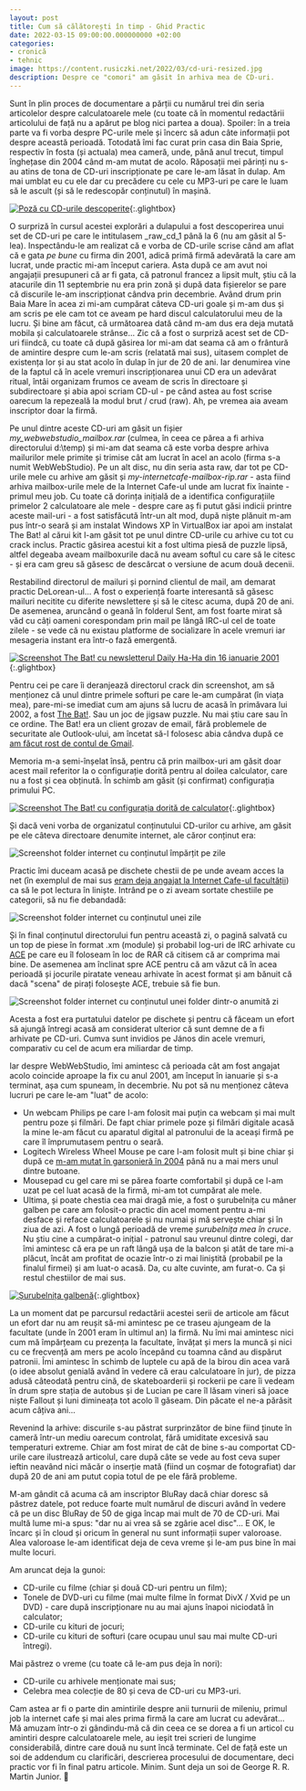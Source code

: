 ```yaml
---
layout: post
title: Cum să călătorești în timp - Ghid Practic
date: 2022-03-15 09:00:00.000000000 +02:00
categories:
- cronică
- tehnic
image: https://content.rusiczki.net/2022/03/cd-uri-resized.jpg
description: Despre ce "comori" am găsit în arhiva mea de CD-uri.
---
```

Sunt în plin proces de documentare a părții cu numărul trei din seria articolelor despre calculatoarele mele (cu toate că în momentul redactării articolului de față nu a apărut pe blog nici partea a doua). Spoiler: în a treia parte va fi vorba despre PC-urile mele și încerc să adun câte informații pot despre această perioadă. Totodată îmi fac curat prin casa din Baia Sprie, respectiv în fosta (și actuala) mea cameră, unde, până anul trecut, timpul înghețase din 2004 când m-am mutat de acolo. Răposații mei părinți nu s-au atins de tona de CD-uri inscripționate pe care le-am lăsat în dulap. Am mai umblat eu cu ele dar cu precădere cu cele cu MP3-uri pe care le luam să le ascult (și să le redescopăr conținutul) în mașină.

[![Poză cu CD-urile descoperite](https://content.rusiczki.net/2022/03/cd-uri-resized.jpg)](https://content.rusiczki.net/2022/03/cd-uri.jpg){:.glightbox}

O surpriză în cursul acestei explorări a dulapului a fost descoperirea unui set de CD-uri pe care le intitulasem \_raw_cd_1 până la 6 (nu am găsit al 5-lea). Inspectându-le am realizat că e vorba de CD-urile scrise când am aflat că e gata _pe bune_ cu firma din 2001, adică primă firmă adevărată la care am lucrat, unde practic mi-am început cariera. Asta după ce am avut noi angajații presupuneri că ar fi gata, că patronul francez a lipsit mult, știu că la atacurile din 11 septembrie nu era prin zonă și după data fișierelor se pare că discurile le-am inscripționat cândva prin decembrie. Având drum prin Baia Mare în acea zi mi-am cumpărat câteva CD-uri goale și m-am dus și am scris pe ele cam tot ce aveam pe hard discul calculatorului meu de la lucru. Și bine am făcut, că următoarea dată când m-am dus era deja mutată mobila și calculatoarele strânse... Zic că a fost o surpriză acest set de CD-uri fiindcă, cu toate că după găsirea lor mi-am dat seama că am o frântură de amintire despre cum le-am scris (relatată mai sus), uitasem complet de existența lor și au stat acolo în dulap în jur de 20 de ani. Iar denumirea vine de la faptul că în acele vremuri inscripționarea unui CD era un adevărat ritual, întâi organizam frumos ce aveam de scris în directoare și subdirectoare și abia apoi scriam CD-ul - pe când astea au fost scrise oarecum la repezeală la modul brut / crud (raw). Ah, pe vremea aia aveam inscriptor doar la firmă.

Pe unul dintre aceste CD-uri am găsit un fișier _my_webwebstudio_mailbox.rar_ (culmea, în ceea ce părea a fi arhiva directorului d:\temp) și mi-am dat seama că este vorba despre arhiva mailurilor mele primite și trimise cât am lucrat în acel an acolo (firma s-a numit WebWebStudio). Pe un alt disc, nu din seria asta raw, dar tot pe CD-urile mele cu arhive am găsit și _my-internetcafe-mailbox-rip.rar_ - asta fiind arhiva mailbox-urile mele de la Internet Cafe-ul unde am lucrat fix înainte - primul meu job. Cu toate că dorința inițială de a identifica configurațiile primelor 2 calculatoare ale mele - despre care aș fi putut găsi indicii printre aceste mail-uri - a fost satisfăcută într-un alt mod, după niște plănuit m-am pus într-o seară și am instalat Windows XP în VirtualBox iar apoi am instalat The Bat! al cărui kit l-am găsit tot pe unul dintre CD-urile cu arhive cu tot cu crack inclus. Practic găsirea acestui kit a fost ultima piesă de puzzle lipsă, altfel degeaba aveam mailboxurile dacă nu aveam softul cu care să le citesc - și era cam greu să găsesc de descărcat o versiune de acum două decenii.

Restabilind directorul de mailuri și pornind clientul de mail, am demarat practic DeLorean-ul... A fost o experiență foarte interesantă să găsesc mailuri necitite cu diferite newslettere și să le citesc acuma, după 20 de ani. De asemenea, aruncând o geană în folderul Sent, am fost foarte mirat să văd cu câți oameni corespondam prin mail pe lângă IRC-ul cel de toate zilele - se vede că nu existau platforme de socializare în acele vremuri iar mesageria instant era într-o fază emergentă.

[![Screenshot The Bat! cu newsletterul Daily Ha-Ha din 16 ianuarie 2001](https://content.rusiczki.net/2022/03/virtual-box-screenshot-the-bat-newsletter.png)](https://content.rusiczki.net/2022/03/virtual-box-screenshot-the-bat-newsletter.png){:.glightbox}

Pentru cei pe care îi deranjează directorul crack din screenshot, am să menționez că unul dintre primele softuri pe care le-am cumpărat (în viața mea), pare-mi-se imediat cum am ajuns să lucru de acasă în primăvara lui 2002, a fost [The Bat!](https://www.ritlabs.com/en/products/thebat/). Sau un joc de jigsaw puzzle. Nu mai știu care sau în ce ordine. The Bat! era un client grozav de email, fără problemele de securitate ale Outlook-ului, am încetat să-l folosesc abia cândva după ce [am făcut rost de contul de Gmail](https://www.rusiczki.net/2004/06/19/gmail-so-close-yet-so-far/).

Memoria m-a semi-înșelat însă, pentru că prin mailbox-uri am găsit doar acest mail referitor la o configurație dorită pentru al doilea calculator, care nu a fost și cea obținută. În schimb am găsit (și confirmat) configurația primului PC.

[![Screenshot The Bat! cu configurația dorită de calculator](https://content.rusiczki.net/2022/03/virtual-box-screenshot-the-bat-config.png)](https://content.rusiczki.net/2022/03/virtual-box-screenshot-the-bat-config.png){:.glightbox}

Și dacă veni vorba de organizatul conținutului CD-urilor cu arhive, am găsit pe ele câteva directoare denumite internet, ale căror conținut era:

![Screenshot folder internet cu conținutul împărțit pe zile](https://content.rusiczki.net/2022/03/internet-folder-1.png)

Practic îmi duceam acasă pe dischete chestii de pe unde aveam acces la net (în exemplul de mai sus [eram deja angajat la Internet Cafe-ul facultății](https://www.rusiczki.net/2002/12/27/the-end-of-broadband/)) ca să le pot lectura în liniște. Intrând pe o zi aveam sortate chestiile pe categorii, să nu fie debandadă:

![Screenshot folder internet cu conținutul unei zile](https://content.rusiczki.net/2022/03/internet-folder-2.png)

Și în final conținutul directorului fun pentru această zi, o pagină salvată cu un top de piese în format .xm (module) și probabil log-uri de IRC arhivate cu [ACE](https://en.wikipedia.org/wiki/ACE_(compressed_file_format)) pe care eu îl foloseam în loc de RAR că citisem că ar comprima mai bine. De asemenea am înclinat spre ACE pentru că am văzut că în acea perioadă și jocurile piratate veneau arhivate în acest format și am bănuit că dacă "scena" de pirați folosește ACE, trebuie să fie bun.

![Screenshot folder internet cu conținutul unei folder dintr-o anumită zi](https://content.rusiczki.net/2022/03/internet-folder-3.png)

Acesta a fost era purtatului datelor pe dischete și pentru că făceam un efort să ajungă întregi acasă am considerat ulterior că sunt demne de a fi arhivate pe CD-uri. Cumva sunt invidios pe János din acele vremuri, comparativ cu cel de acum era miliardar de timp.

Iar despre WebWebStudio, îmi amintesc că perioada cât am fost angajat acolo coincide aproape la fix cu anul 2001, am început în ianuarie și s-a terminat, așa cum spuneam, în decembrie. Nu pot să nu menționez câteva lucruri pe care le-am "luat" de acolo:

* Un webcam Philips pe care l-am folosit mai puțin ca webcam și mai mult pentru poze și filmări. De fapt chiar primele poze și filmări digitale acasă la mine le-am făcut cu aparatul digital al patronului de la aceași firmă pe care îl împrumutasem pentru o seară.
* Logitech Wireless Wheel Mouse pe care l-am folosit mult și bine chiar și după ce [m-am mutat în garsonieră în 2004](https://www.rusiczki.net/2004/05/18/the-new-home/) până nu a mai mers unul dintre butoane.
* Mousepad cu gel care mi se părea foarte comfortabil și după ce l-am uzat pe cel luat acasă de la firmă, mi-am tot cumpărat ale mele.
* Ultima, și poate chestia cea mai dragă mie, a fost o șurubelnița cu mâner galben pe care am folosit-o practic din acel moment pentru a-mi desface și reface calculatoarele și nu numai și mă servește chiar și în ziua de azi. A fost o lungă perioadă de vreme _șurubelnița mea în cruce_. Nu știu cine a cumpărat-o inițial - patronul sau vreunul dintre colegi, dar îmi amintesc că era pe un raft lângă ușa de la balcon și atât de tare mi-a plăcut, încât am profitat de ocazie într-o zi mai liniștită (probabil pe la finalul firmei) și am luat-o acasă. Da, cu alte cuvinte, am furat-o. Ca și restul chestiilor de mai sus.

[![Șurubelnița galbenă](https://content.rusiczki.net/2022/03/surubelnita-galbena-resized.jpg)](https://content.rusiczki.net/2022/03/surubelnita-galbena.jpg){:.glightbox}

La un moment dat pe parcursul redactării acestei serii de articole am făcut un efort dar nu am reușit să-mi amintesc pe ce traseu ajungeam de la facultate (unde în 2001 eram în ultimul an) la firmă. Nu îmi mai amintesc nici cum mă împărțeam cu prezența la facultate, învățat și mers la muncă și nici cu ce frecvență am mers pe acolo începând cu toamna când au dispărut patronii. Îmi amintesc în schimb de luptele cu apă de la birou din acea vară (o idee absolut genială având în vedere că erau calculatoare în jur), de pizza adusă câteodată pentru cină, de skateboarderii și rockerii pe care îi vedeam în drum spre stația de autobus și de Lucian pe care îl lăsam vineri să joace niște Fallout și luni dimineața tot acolo îl găseam. Din păcate el ne-a părăsit acum câțiva ani...

Revenind la arhive: discurile s-au păstrat surprinzător de bine fiind ținute în cameră într-un mediu oarecum controlat, fără umiditate excesivă sau temperaturi extreme. Chiar am fost mirat de cât de bine s-au comportat CD-urile care ilustrează articolul, care după câte se vede au fost ceva super ieftin neavând nici măcăr o inserție mată (fiind un coșmar de fotografiat) dar după 20 de ani am putut copia totul de pe ele fără probleme.

M-am gândit că acuma că am inscriptor BluRay dacă chiar doresc să păstrez datele, pot reduce foarte mult numărul de discuri având în vedere că pe un disc BluRay de 50 de giga încap mai mult de 70 de CD-uri. Mai multă lume mi-a spus: "dar nu ai vrea să se zgârie acel disc"... E OK, le încarc și în cloud și oricum în general nu sunt informații super valoroase. Alea valoroase le-am identificat deja de ceva vreme și le-am pus bine în mai multe locuri.

Am aruncat deja la gunoi:

* CD-urile cu filme (chiar și două CD-uri pentru un film);
* Tonele de DVD-uri cu filme (mai multe filme în format DivX / Xvid pe un DVD) - care după inscripționare nu au mai ajuns înapoi niciodată în calculator;
* CD-urile cu kituri de jocuri;
* CD-urile cu kituri de softuri (care ocupau unul sau mai multe CD-uri întregi).

Mai păstrez o vreme (cu toate că le-am pus deja în nori):

* CD-urile cu arhivele menționate mai sus;
* Celebra mea colecție de 80 și ceva de CD-uri cu MP3-uri.

Cam astea ar fi o parte din amintirile despre anii turnurii de mileniu, primul job la internet cafe și mai ales prima firmă la care am lucrat cu adevărat... Mă amuzam într-o zi gândindu-mă că din ceea ce se dorea a fi un articol cu amintiri despre calculatoarele mele, au ieșit trei scrieri de lungime considerabilă, dintre care două nu sunt încă terminate. Cel de față este un soi de addendum cu clarificări, descrierea procesului de documentare, deci practic vor fi în final patru articole. Minim. Sunt deja un soi de George R. R. Martin Junior. 🙂
